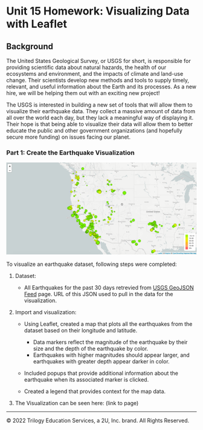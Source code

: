 # Unit 15 Homework: Visualizing Data with Leaflet

## Background

The United States Geological Survey, or USGS for short, is responsible for providing scientific data about natural hazards, the health of our ecosystems and environment, and the impacts of climate and land-use change. Their scientists develop new methods and tools to supply timely, relevant, and useful information about the Earth and its processes. As a new hire, we will be helping them out with an exciting new project!

The USGS is interested in building a new set of tools that will allow them to visualize their earthquake data. They collect a massive amount of data from all over the world each day, but they lack a meaningful way of displaying it. Their hope is that being able to visualize their data will allow them to better educate the public and other government organizations (and hopefully secure more funding) on issues facing our planet.

### Part 1: Create the Earthquake Visualization

![2-BasicMap](Images/2-BasicMap.png)

To visualize an earthquake dataset, following steps were completed:

1. Dataset: 

   * All Earthquakes for the past 30 days retrevied from [USGS GeoJSON Feed](http://earthquake.usgs.gov/earthquakes/feed/v1.0/geojson.php) page. URL of this JSON used to pull in the data for the visualization.

2. Import and visualization:  

   * Using Leaflet, created a map that plots all the earthquakes from the dataset based on their longitude and latitude.

       * Data markers reflect the magnitude of the earthquake by their size and the depth of the earthquake by color.
       * Earthquakes with higher magnitudes should appear larger, and earthquakes with greater depth appear darker in color.

   * Included popups that provide additional information about the earthquake when its associated marker is clicked.

   * Created a legend that provides context for the map data.

3. The Visualization can be seen here: (link to page)

___
© 2022 Trilogy Education Services, a 2U, Inc. brand. All Rights Reserved.
